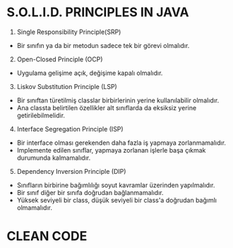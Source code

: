 # S.O.L.I.D. PRINCIPLES IN JAVA
1. Single Responsibility Principle(SRP)
* Bir sınıfın ya da bir metodun sadece tek bir görevi olmalıdır.

2. Open-Closed Principle (OCP)
* Uygulama gelişime açık, değişime kapalı olmalıdır.

3. Liskov Substitution Principle (LSP)
* Bir sınıftan türetilmiş classlar birbirlerinin yerine kullanılabilir olmalıdır.
* Ana classta belirtilen özellikler alt sınıflarda da eksiksiz yerine getirilebilmelidir.

4. Interface Segregation Principle (ISP)
* Bir interface olması gerekenden daha fazla iş yapmaya zorlanmamalıdır.
* Implemente edilen sınıflar, yapmaya zorlanan işlerle başa çıkmak durumunda kalmamalıdır.

5. Dependency Inversion Principle (DIP)
* Sınıfların birbirine bağımlılığı soyut kavramlar üzerinden yapılmalıdır.
* Bir sınıf diğer bir sınıfa doğrudan bağlanmamalıdır.
* Yüksek seviyeli bir class, düşük seviyeli bir class'a doğrudan bağımlı olmamalıdır.


# CLEAN CODE
